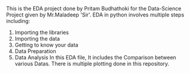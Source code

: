 This is the EDA project done by Pritam Budhathoki for the Data-Science Project given by Mr.Maladeep 'Sir'.
EDA in python involves multiple steps including:
1.	Importing the libraries
2.	Importing the data
3.	Getting to know your data
4.	Data Preparation
5.	Data Analysis
In this EDA file, It includes the Comparison between various Datas.
There is multiple plotting done in this repository.

